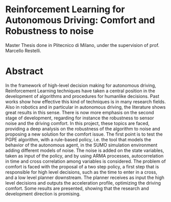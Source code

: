 # Reinforcement Learning for Autonomous Driving: Comfort and Robustness to noise
Master Thesis done in Plitecnico di Milano, under the supervision of prof. Marcello Restelli. 

# Abstract
In the framework of high-level decision making for autonomous driving, Reinforcement Learning techniques have taken a central position in the development of algorithms and procedures for humanlike decisions. Past works show how effective this kind of techniques is in many research fields. Also in robotics and in particular in autonomous driving, the literature shows great results in this sense. There is now more emphasis on the second stage of development, regarding for instance the robustness to sensor noise and the driving comfort. In this project, these topics are faced, providing a deep analysis on the robustness of the algorithm to noise and proposing a new solution for the comfort issue. The first point is to test the PGPE algorithm, with a rule-based policy, i.e. the tool that models the behavior of the autonomous agent, in the SUMO simulation environment adding different models of noise. The noise is added on the state variables, taken as input of the policy, and by using ARMA processes, autocorrelation in time and cross correlation among variables is considered. The problem of comfort is faced with the proposal of a two step policy, a first step that is responsible for high level decisions, such as the time to enter in a cross, and a low level planner downstream. The planner receives as input the high level decisions and outputs the acceleration profile, optimizing the driving comfort. Some results are presented, showing that the research and development direction is promising. 
